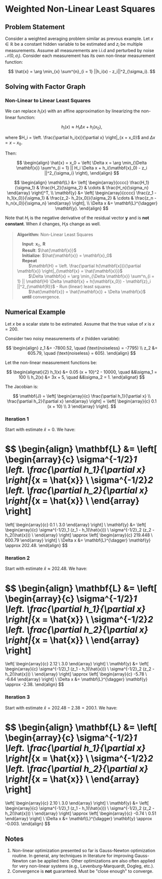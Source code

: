 # Weighted Non-Linear Least Squares

## Problem Statement

Consider a weighted averaging problem similar as prevous example. Let $x \in \mathbb{R}$ be a constant hidden variable to be estimated and $z_i$ be multiple measurements. Assume all measurements are i.i.d and perturbed by noise $\mathcal{N}(0, \sigma_i)$. Consider each measurement has its own non-linear measurement function:

$$
\hat{x} = \arg \min_{x} \sum^{n}_{i = 1} ||h_i(x) - z_i||^2_{\sigma_i}.
$$

## Solving with Factor Graph

### Non-Linear to Linear Least Squares

We can replace $h_i(x)$ with an affine approximation by linearizing the non-linear function:

$$
h_i(x) \approx H_i \Delta x + h_i(x_0),
$$

where $H_i = \left. \frac{\partial h_i(x)}{\partial x} \right|_{x = x_0}$ and $\Delta x = x - x_0$.

Then:

$$
\begin{align}
\hat{x} = x_0 +
\left(
\Delta x = \arg \min_{\Delta \mathbf{x}} \sum^n_{i = 1} || H_i \Delta x + h_i(\mathbf{x}_0) - z_i ||^2_{\sigma_i}
\right),
\end{align}
$$

$$
\begin{align}
\mathbf{L} &= \left[
\begin{array}{cccc}
\frac{H_1}{\sigma_1} & \frac{H_2}{\sigma_2} & \cdots & \frac{H_n}{\sigma_n}
\end{array}
\right]^T, \\
\mathbf{y} &= \left[
\begin{array}{cccc}
\frac{z_1 - h_1(x_0)}{\sigma_1} & \frac{z_2- h_2(x_0)}{\sigma_2} & \cdots & \frac{z_n - h_n(x_0)}{\sigma_n}
\end{array}
\right], \\
\Delta x &= \mathbf{L}^{\dagger} \mathbf{y}.
\end{align}
$$

Note that $H_i$ is the negative derivative of the residual vector $\mathbf{y}$ and is **not constant**. When $\hat{x}$ changes, $H_i$s change as well.

> **Algorithm:** Non-Linear Least Squares
>
> $\quad$**Input**: $\mathbf{x}_0$, $\mathbf{R}$   
> $\quad$**Result**: $\hat{\mathbf{x}}$   
> $\quad$**Initialize**: $\hat{\mathbf{x}} = \mathbf{x}_0$   
> $\quad$**Repeat**    
> $\quad\quad$ $\mathbf{H} = \left. \frac{\partial h(\mathbf{x})}{\partial \mathbf{x}} \right|_{\mathbf{x} = \hat{\mathbf{x}}}$    
> $\quad\quad$ $\Delta \mathbf{x} = \arg \min_{\Delta \mathbf{x}} \sum^n_{i = 1} || \mathbf{H} \Delta \mathbf{x} + h(\mathbf{x_0}) - \mathbf{z}_i ||^2_{\mathbf{R}}$ - Run (linear) least squares    
> $\quad\quad$ $\hat{\mathbf{x}} = \hat{\mathbf{x}} + \Delta \mathbf{x}$    
> $\quad$**until** convergence.    

## Numerical Example

Let $x$ be a scalar state to be estimated. Assume that the true value of $x$ is $x = 200$.

Consider two noisy measurements of $x$ (hidden variable):

$$
\begin{align}
z_1 &= -7800.52, \quad (\text{noiseless} = -7795) \\
z_2 &= 605.79, \quad (\text{noiseless} = 605).
\end{align}
$$

Let the non-linear measurement functions be:

$$
\begin{alignat}{2}
h_1(x) &= 0.05 (x + 10)^2 - 10000, \quad &&\sigma_1 = 100 \\
h_2(x) &= 3x + 5, \quad &&\sigma_2 = 1.
\end{alignat}
$$

The Jacobian is:

$$
\mathbf{J} =
\left[
\begin{array}{c}
\frac{\partial h_1}{\partial x} \\
\frac{\partial h_2}{\partial x}
\end{array}
\right] =
\left[
\begin{array}{c}
0.1 (x + 10) \\
3
\end{array}
\right].
$$

### Iteration 1

Start with estimate $\hat{x} = 0$. We have:

$$
\begin{align}
\mathbf{L} &=
\left[
\begin{array}{c}
\sigma^{-1/2}_1 \left. \frac{\partial h_1}{\partial x} \right|_{x = \hat{x}} \\
\sigma^{-1/2}_2 \left. \frac{\partial h_2}{\partial x} \right|_{x = \hat{x}} \\
\end{array}
\right]
=
\left[
\begin{array}{c}
0.1 \\
3.0
\end{array}
\right] \\
\mathbf{y} &=
\left[
\begin{array}{c}
\sigma^{-1/2}_1 (z_1 - h_1(\hat{x})) \\
\sigma^{-1/2}_2 (z_2 - h_2(\hat{x})) \\
\end{array}
\right]
\approx
\left[
\begin{array}{c}
219.448 \\
600.79
\end{array}
\right] \\
\Delta x &= \mathbf{L}^{\dagger} \mathbf{y} \approx 202.48.
\end{align}
$$

### Iteration 2

Start with estimate $\hat{x} \approx 202.48$. We have:

$$
\begin{align}
\mathbf{L} &=
\left[
\begin{array}{c}
\sigma^{-1/2}_1 \left. \frac{\partial h_1}{\partial x} \right|_{x = \hat{x}} \\
\sigma^{-1/2}_2 \left. \frac{\partial h_2}{\partial x} \right|_{x = \hat{x}} \\
\end{array}
\right]
=
\left[
\begin{array}{c}
2.12 \\
3.0
\end{array}
\right] \\
\mathbf{y} &=
\left[
\begin{array}{c}
\sigma^{-1/2}_1 (z_1 - h_1(\hat{x})) \\
\sigma^{-1/2}_2 (z_2 - h_2(\hat{x})) \\
\end{array}
\right]
\approx
\left[
\begin{array}{c}
-5.78 \\
-6.64
\end{array}
\right] \\
\Delta x &= \mathbf{L}^{\dagger} \mathbf{y} \approx -2.38.
\end{align}
$$

### Iteration 3

Start with estimate $\hat{x} = 202.48 - 2.38 = 200.1$. We have:

$$
\begin{align}
\mathbf{L} &=
\left[
\begin{array}{c}
\sigma^{-1/2}_1 \left. \frac{\partial h_1}{\partial x} \right|_{x = \hat{x}} \\
\sigma^{-1/2}_2 \left. \frac{\partial h_2}{\partial x} \right|_{x = \hat{x}} \\
\end{array}
\right]
=
\left[
\begin{array}{c}
2.10 \\
3.0
\end{array}
\right] \\
\mathbf{y} &=
\left[
\begin{array}{c}
\sigma^{-1/2}_1 (z_1 - h_1(\hat{x})) \\
\sigma^{-1/2}_2 (z_2 - h_2(\hat{x})) \\
\end{array}
\right]
\approx
\left[
\begin{array}{c}
-0.74 \\
0.51
\end{array}
\right] \\
\Delta x &= \mathbf{L}^{\dagger} \mathbf{y} \approx -0.003.
\end{align}
$$

## Notes

1. Non-linear optimization presented so far is Gauss-Newton optimization routine. In general, any techniques in literature for improving Gauss-Newton can be applied here. Other optimizations are also often applied for very non-linear systems (e.g., Levenburg-Marquardt, Dogleg, etc.).
2. Convergence is **not** guaranteed. Must be "close enough" to converge.

